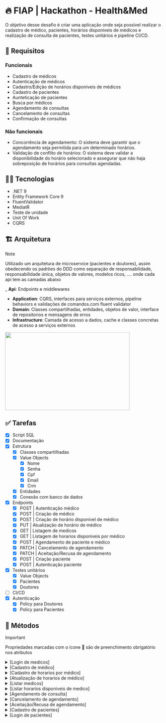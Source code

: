 # 🔥 FIAP | Hackathon - Health&Med

O objetivo desse desafio é criar uma aplicação onde seja possível realizar o cadastro de médico, pacientes, horários disponíveis de médicos e realização de consulta de pacientes, testes unitários e pipeline CI/CD.

## :stop_sign: Requisitos
### Funcionais
- Cadastro de médicos
- Autenticação de médicos
- Cadastro/Edição de horários dísponiveis de médicos
- Cadastro de pacientes
- Aunteticação de pacientes
- Busca por médicos
- Agendamento de consultas
- Cancelamento de consultas
- Confirmação de consultas

### Não funcionais
- Concorrência de agendamento: O sistema deve garantir que o agendamento seja permitida para um determinado horários.
- Validação de conflito de horários: O sistema deve validar a disponibilidade do horário selecionado e assegurar que não haja sobreposição de horários para consultas agendadas.

## :woman_technologist: Tecnologias
- .NET 9
- Entity Framework Core 9
- FluentValidator
- MediatR
- Teste de unidade
- Unit Of Work
- CQRS

## :building_construction: Arquitetura
> [!NOTE]
> Utilizado um arquitetura de microservice (pacientes e doutores), assim obedecendo os padrões do DDD como separação de responsabilidade, responsabilidade única, objetos de valores, modelos ricos, .... onde cada api tem as camadas abaixo

_ **Api**: Endpoints e middlewares
- **Application**: CQRS, interfaces para serviços externos, pipeline behaviors e validações de comandos.com fluent validator
- **Domain**: Classes compartilhadas, entidades, objetos de valor, interface de repositorios e mensagens de erros
- **Infrastructure**: Camada de acesso a dados, cache e classes concretas de acesso a serviços externos

<img src="./.assets/arch.jpg" width="400" height="250">

<!--## :deciduous_tree: Projeto
 src
    |-- building blocks
    |   |-- Hackathon.HealthMed.Kernel
    |   |   |-- DomainObjects (Aggragate, Value objects compartilhados)
    |   |   |-- Shared (Result pattern)
    |   |-- Hacktahon.HealthMed.Api.Core
    |   |   |-- Identidade (Dados compartilhado de autenticação)
    |-- services
    |   |-- medicos
    |   |   |-- Hackathon.HealtMed.Medico.Api
    |   |   |   |-- Controllers
    |   |   |   |-- Configuration (DI)
    |   |   |-- Hackathon.HealtMed.Medico.Application
    |   |   |   |-- CQRS
    |   |   |   |-- Abstrações (Interfaces de serviços externos)
    |   |   |-- Hackathon.HealtMed.Medico.Domain (Entidades)
    |   |   |   |-- Entidadades
    |   |   |-- Hackathon.HealtMed.Medico.Infrastructure (Banco de dados, serviços externos e cache)
    |   |   |   |-- Data (Acesso a banco)
    |   |   |   |-- Repositorios
    |   |-- pacientes
    |   |   |-- Hackathon.HealthMed.Pacientes.Api (Controller, entidades, validações)
tests
    |--  -->

## :white_check_mark: Tarefas
- [x] Script SQL
- [x] Documentação
- [x] Estrutura
    - [x] Classes compartilhadas
    - [x] Value Objects
        - [x] Nome
        - [x] Senha
        - [x] Cpf
        - [x] Email
        - [x] Crm
    - [x] Entidades
    - [x] Conexão com banco de dados
- [x] Endpoints
    - [x] POST | Autenticação médico
    - [x] POST | Criação de médico
    - [x] POST | Criação de horário disponível de médico
    - [x] PUT | Atualização de horário de médico
    - [x] GET | Listagem de medicos
    - [x] GET | Listagem de horarios disponiveis por médico
    - [x] POST | Agendamento de paciente e médico
    - [x] PATCH | Cancelamento de agendamento
    - [x] PATCH | Aceitação/Recusa de agendamento
    - [x] POST | Criação paciente
    - [x] POST | Autenticação paciente
- [x] Testes unitários
    - [x] Value Objects
    - [x] Pacientes
    - [x] Doutores
- [ ] CI/CD
- [x] Autenticação
    - [x] Policy para Doutores
    - [x] Policy para Pacientes
    
## :bookmark: Métodos
> [!IMPORTANT]
> Propriedades marcadas com o ícone :small_orange_diamond: são de preenchimento obrigatório nos atributos

<details>
    <summary>[Login de medicos]</summary>

```http
POST /api/v1/doctors/login
```

- #### Caso de sucesso
    - Será retornado um status code 200 com token


- #### Validação de dados
    - Caso o `email` informado não seja valido será retornado um BadRequest
    - Caso o `password` informado não seja valido será retornado um BadRequest

- #### Atributos
| Propriedade | Tipo | Obrigatório | Descrição | Exemplo válido | Exemplo inválido |
|----|----|----|----|----|----|
| Crm | String | Sim | Deve ser informado um crm válido | 123456 | teste |
| Password | String | Sim | Deve ser informado no mínimo 8 chars, 1 letra maiúscula, 1 letra min´´uscula, 1 numero e 1 char especial | Teste@123 | Teste

- #### Exemplo Request
    - ##### Válido
    ```json
    {
        "crm": "123456",
        "password": "Teste123*"
    }
    ```
    - ##### Response - Será retornado um Token
    ```
    "28eb0baa-e67a-4f64-86e1-cfa1326301c6"
    ```
    - ##### Validação - Password inválido
    ```json
    {
        "type": "https://tools.ietf.org/html/rfc7231#section-6.5.1",
        "title": "Password.Empty",
        "status": 400,
        "detail": "Password is empty"
    }
    ```
</details>
<details>
    <summary>[Cadastro de médico]</summary>

```http
POST /api/v1/doctors
```

- #### Caso de sucesso
    - Será retornado um status code 200 com o Id cadastrado do médico

- #### Caso de uso
    - Caso o `email` informado já esteja registrado será retornado um BadRequest
    - Caso o `cpf` informado já esteja registrado será retornado um BadRequest
    - Caso o `crm` informado já esteja registrado será retornado um BadRequest

- #### Validação de dados
    - Caso o `name` informado não seja valido será retornado um BadRequest
    - Caso o `email` informado não seja valido será retornado um BadRequest
    - Caso o `cpf` informado não seja valido será retornado um BadRequest
    - Caso o `crm` informado não seja valido será retornado um BadRequest

- #### Atributos
| Propriedade | Tipo | Obrigatório | Descrição | Exemplo válido | Exemplo inválido |
|----|----|----|----|----|----|
| Name | String | Sim | Deve ser informado o nome completo com apenas letras | Gabriel Teste | T3st#
| Email | String | Sim | Deve ser informado um e-mail válido | teste@gmail.com | teste@gmail |
| Cpf | String | Sim | Deve ser informado um cpf válido sem pontos e traço | 21644957051 | 216.449.570-51 |
| Crm | String | Sim | Só será permitido numeros, com número entre 6 e 7 | 1456214 | 154e45 |
| Password | String | Sim | Deve ser informado no mínimo 8 chars, 1 letra maiúscula, 1 letra min´´uscula, 1 numero e 1 char especial | Teste@123 | Teste
| Specialty | Enum | Sim | Deve ser informado a especialidade do médico | 1 | Cardiologista
    - 0 = Cardiology
    - 1 = Dermatology
    - 2 = Endocrinology
    - 3 = Gastroenterology
    - 4 = GeneralPractice
    - 5 = Gynecology
    - 6 = InfectiousDiseases
    - 7 = Nephrology
    - 8 = Neurology
    - 9 = Ophthalmology
    - 10 = Orthopedics
    - 11 = Otorhinolaryngology
    - 12 = Pediatrics
    - 13 = Psychiatry
    - 14 = Pulmonology
    - 15 = Radiology
    - 16 = Rheumatology
    - 17 = Urolog

- #### Exemplo Request
    - ##### Válido
    ```json
    {
        "name": "Gabriel Porto",
        "email": "gabriel.porto@teste.com",
        "cpf": "21644957051",
        "crm": "1456214",
        "password": "Teste123*"
    }
    ```
    - ##### Response - Será retornado um Guid com o Id do médico
    ```
    "28eb0baa-e67a-4f64-86e1-cfa1326301c6"
    ```
     - ##### Caso de uso - crm já cadastrado
    ```json
    {
        "type": "https://tools.ietf.org/html/rfc7231#section-6.5.1",
        "title": "Médico.CrmJaCadastrado",
        "status": 400,
        "detail": " O crm '123456' iformado já está cadastrado"
    }
    ```
    - ##### Validação - Nome inválido
    ```json
    {
        "type": "https://tools.ietf.org/html/rfc7231#section-6.5.1",
        "title": "Nome.NomeIncompleto",
        "status": 400,
        "detail": "Informe o nome completo"
    }
    ```
</details>
<details>
    <summary>[Cadastro de horarios por médico]</summary>

```http
POST /api/v1/doctors/schedule
```

- ### Autenticação
    - So é possível ser acessado por um doutor logado

- #### Caso de sucesso
    - Será retornado um status code 200 com o Id do horario cadastrado

- #### Caso de uso
    - Caso o `Id` informado não esteja registrado será retornado um NotFound
    - Caso o `date` informado seja uma data menor que a atual, será retornado um BadRequest
    - Caso o `start` ou `end` informado entre em conflito com algum horário cadastrado, será retornado um Conflict
    - Caso o `start` seja maior que o `end` será retornado um BadRequest
    - Caso o `start` ou `end` seja uma data inválida será retornado um BadRequest

- #### Atributos
| Propriedade | Tipo | Obrigatório | Descrição | Exemplo válido | Exemplo inválido |
|----|----|----|----|----|----|
| DoctorId | Guid | Sim | Deve ser informado o Id do doutor | 273b548a-63bc-424f-bb6a-0f60052c0f7a | T3st#
| Date | DateOnly | Sim | Deve ser informado uma data válida | "2025-01-01" | "01-12-2029" |
| Start | TimeSpan | Sim | Deve ser informado um horário válido | "09:23" | "15" |
| End | TimeSpan | Sim | Deve ser informado um horário válido | "11:00" | "25" |
| Price | Decimal | Sim | Deve ser informado o preço do agendamento | 299.99 | "25" |

- #### Exemplo Request
    - ##### Válido
    ```json
    {
        "doctorId": "273b548a-63bc-424f-bb6a-0f60052c0f7a",
        "date": "2025-01-31",
        "start": "09:42",
        "end": "10:00"
    }
    ```
    - ##### Response - Será retornado um Guid com o Id do médico
    ```
    "28eb0baa-e67a-4f64-86e1-cfa1326301c6"
    ```
     - ##### Caso de uso - Doutor não encontrado
    ```json
    {
        "type": "https://tools.ietf.org/html/rfc7231#section-6.5.4",
        "title": "Doctor.NotFound",
        "status": 404,
        "detail": "Doctor not found",
        "traceId": "00-73e350dc2606f3a74e699e599ddcd1fa-cb54e2e1ccc57acd-00"
    }
    ```
    - ##### Caso de uso - Horario já cadastrado
    ```json
    {
        "type": "https://tools.ietf.org/html/rfc7231#section-6.5.8",
        "title": "DoctorSchedule.ScheduleIsNotFree",
        "status": 409,
        "detail": "Doctor schedule is not free.",
        "traceId": "00-3bc071319f22599bb89ade8d0544533a-fe9df2d0d7610588-00"
    }
    ```
</details>
<details>
    <summary>[Atualização de horarios de médico]</summary>

```http
PUT /api/v1/doctors/{doctorScheduleId}/schedule
```

- ### Autenticação
    - So é possível ser acessado por um doutor logado

- #### Caso de sucesso
    - Será retornado um status code 204

- #### Caso de uso
    - Caso o `DoctorScheduleId` informado não esteja registrado será retornado um NotFound
    - Caso o `date` informado seja uma data menor que a atual, será retornado um BadRequest
    - Caso o `start` ou `end` informado entre em conflito com algum horário cadastrado, será retornado um Conflict
    - Caso o `start` seja maior que o `end` será retornado um BadRequest
    - Caso o `start` ou `end` seja uma data inválida será retornado um BadRequest
    - Caso o status do Schedule esteja para Pendente ou Aceito, será retornando um BadRequest

- #### Atributos
| Propriedade | Tipo | Obrigatório | Descrição | Exemplo válido | Exemplo inválido |
|----|----|----|----|----|----|
| DoctorScheduleId | Guid | Sim | Deve ser informado o Id do agendamento | 273b548a-63bc-424f-bb6a-0f60052c0f7a | T3st#
| Date | DateOnly | Sim | Deve ser informado uma data válida | "2025-01-01" | "01-12-2029" |
| Start | TimeSpan | Sim | Deve ser informado um horário válido | "09:23" | "15" |
| End | TimeSpan | Sim | Deve ser informado um horário válido | "11:00" | "25" |
| Price | Decimal | Sim | Deve ser informado o preço do agendamento | 299.99 | "25" |

- #### Exemplo Request
    - ##### Válido
    ```json
    {
        "doctorScheduleId": "273b548a-63bc-424f-bb6a-0f60052c0f7a",
        "date": "2025-01-31",
        "start": "09:42",
        "end": "10:00"
    }
    ```
    - ##### Response - 204 NoContent
    ```
    ```
     - ##### Caso de uso - Doutor não encontrado
    ```json
    {
        "type": "https://tools.ietf.org/html/rfc7231#section-6.5.4",
        "title": "Doctor.NotFound",
        "status": 404,
        "detail": "Doctor not found",
        "traceId": "00-73e350dc2606f3a74e699e599ddcd1fa-cb54e2e1ccc57acd-00"
    }
    ```
    - ##### Caso de uso - Horario já cadastrado
    ```json
    {
        "type": "https://tools.ietf.org/html/rfc7231#section-6.5.8",
        "title": "DoctorSchedule.ScheduleIsNotFree",
        "status": 409,
        "detail": "Doctor schedule is not free.",
        "traceId": "00-3bc071319f22599bb89ade8d0544533a-fe9df2d0d7610588-00"
    }
    ```
</details>
<details>
    <summary>[Listar medicos]</summary>

```http
GET /api/v1/doctors?page=1
```

- ### Autenticação
    - So é possível ser acessado por um paciente logado

- #### Caso de sucesso
    - Será retornado uma objeto tipo PagedList com dados de paginação

- #### Query Parametros
| Propriedade | Tipo | Obrigatório | Descrição | Exemplo válido | Exemplo inválido |
|----|----|----|----|----|----|
| Page | Number | Sim | Deve ser informado a página posicionada | 2 | false |
| PageSize | Number | Sim | Deve ser informado a quantidade que se deseja obter por página | 10 | false |
| Search | String |Não | Pode ser informado o nome, email, cpf ou crm para filtro | João |  |
| Specialty | Enum | Não | Pode ser informado a especialidade do médico para filtro | 1 | Testet |


- #### Exemplo Response
    - ##### Listagem
    ```json
    {
        "page": 1,
        "pageSize": 10,
        "totalCount": 20,
        "hasNextPage": true,
        "hasPreviousPage": false,
        "items": [
            {
                "doctorId: ": "62db978f-9999-45c9-9304-2d12554bd038",
                "name": "Hugo Almeida",
                "email": "hugo.almeida@teste.com",
                "cpf": "21644957051",
                "crm": "1456214",
                "specialty": 2
            },
            {
                "doctorId: ": "62db978f-9999-45c9-9304-2d12554bd038",
                "name": "Lucas Rocha",
                "email": "lucas.rocha@teste.com",
                "cpf": "21644957051",
                "crm": "1456213",
                "specialty": 1
            }
        ]
    }
    ```
</details>
<details>
    <summary>[Listar horarios disponiveis de medico]</summary>

```http
GET /api/v1/doctors/{doctorId}/available-schedule
```

- ### Autenticação
    - So é possível ser acessado por um paciente logado

- #### Caso de sucesso
    - Será retornado uma lista com os horarios disponiveis do médico informado

- #### Caso de uso
    - Caso o `doctorId` informado não esteja cadastrado, será retornado um 404

- #### Query Parametros
| Propriedade | Tipo | Obrigatório | Descrição | Exemplo válido | Exemplo inválido |
|----|----|----|----|----|----|
| DoctorId | Guid | Sim | Deve ser informado o id do médico | "62db978f-9999-45c9-9304-2d12554bd038" | false |

- #### Exemplo Response
    - ##### Listagem
    ```json
    [
        {
            "doctorScheduleId: ": "62db978f-9999-45c9-9304-2d12554bd038",
            "date": "2025-01-31",
            "start": "09:42",
            "end": "10:00",
            "price": 100.98
        },
        {
            "doctorScheduleId: ": "62db978f-9999-45c9-9304-2d12554bd038",
            "date": "2025-01-31",
            "start": "22:10",
            "end": "23:00",
            "price": 200.98
        }
    ]
    ```
</details>
<details>
    <summary>[Agendamento de consulta]</summary>

```http
POST /api/v1/doctors/{doctorScheduleId}/{patientId}/appointment
```

- ### Autenticação
    - So é possível ser acessado por um paciente logado

- #### Caso de sucesso
    - Será retornado um status code 204 NoContent

- #### Caso de uso
    - Caso o `DoctorScheduleId` informado não esteja registrado será retornado um NotFound
    - Caso o `PatientId` informado não esteja registrado será retornado um NotFound
    - Caso o `DoctorScheduleId` informado não esteja com status de `Free` será retornado um BadRequest

- #### Parametros de rota
| Propriedade | Tipo | Obrigatório | Descrição | Exemplo válido | Exemplo inválido |
|----|----|----|----|----|----|
| DoctorScheduleId | Guid | Sim | Deve ser informado o Id do horarios disponivel do doutor | 273b548a-63bc-424f-bb6a-0f60052c0f7a | T3st#
| PatientId | Guid | Sim | Deve ser informado o Id do paciente | 273b548a-63bc-424f-bb6a-0f60052c0f7a | T3st#

- #### Exemplo Request
    - ##### Válido
    ```json (não necessário)
    ```
    - ##### Response
    ```
    ```
     - ##### Caso de uso - Doutor não encontrado
    ```json
    {
        "type": "https://tools.ietf.org/html/rfc7231#section-6.5.4",
        "title": "DoctorSchedule.NotFound",
        "status": 404,
        "detail": "DoctorSchedule not found",
        "traceId": "00-73e350dc2606f3a74e699e599ddcd1fa-cb54e2e1ccc57acd-00"
    }
    ```
    - ##### Caso de uso - Horario já cadastrado
    ```json
    {
        "type": "https://tools.ietf.org/html/rfc7231#section-6.5.8",
        "title": "DoctorSchedule.ScheduleIsNotFree",
        "status": 409,
        "detail": "Doctor schedule is not free.",
        "traceId": "00-3bc071319f22599bb89ade8d0544533a-fe9df2d0d7610588-00"
    }
    ```
</details>
<details>
    <summary>[Cancelamento de agendamento]</summary>

```http
PATCH /api/v1/doctors/{doctorScheduleId}/appointment/cancel
```

- ### Autenticação
    - So é possível ser acessado por um doutor logado

- #### Caso de sucesso
    - Será retornado um status code 204 NoContent

- #### Caso de uso
    - Caso o `DoctorScheduleId` informado não esteja registrado será retornado um NotFound
    - Caso o `DoctorScheduleId` informado não esteja com status de `Pending` será retornado um BadRequest

- #### Parametros de rota
| Propriedade | Tipo | Obrigatório | Descrição | Exemplo válido | Exemplo inválido |
|----|----|----|----|----|----|
| DoctorScheduleId | Guid | Sim | Deve ser informado o Id do horarios disponivel do doutor | 273b548a-63bc-424f-bb6a-0f60052c0f7a | T3st# |

- #### Atributos
| Propriedade | Tipo | Obrigatório | Descrição | Exemplo válido | Exemplo inválido |
|----|----|----|----|----|----|
| Reason | String | Sim | Deve ser informado o motivo do cancelamento | Nao poderei ir a consulta | null |

- #### Exemplo Request
    - ##### Válido
    ```json 
    {
        "reason": "não poderei comparecer"
    }
    ```
    - ##### Response
    ```
    ```
    - ##### Caso de uso - Status inválido
    ```json
    {
        "type": "https://tools.ietf.org/html/rfc7231#section-6.5.1",
        "title": "DoctorSchedule.IsNotPending",
        "status": 400,
        "detail": "Doctor schedule is not pending.",
        "traceId": "00-4f57e8edb2a2faf10aea56a48c513d59-9a7f6cc87de71504-00"
    }
    ```
</details>
<details>
    <summary>[Aceitação/Recusa de agendamento]</summary>

```http
PATCH /api/v1/doctors/{doctorScheduleId}/appointment/status:{status}
```

- ### Autenticação
    - So é possível ser acessado por um doutor logado

- #### Caso de sucesso
    - Será retornado um status code 204 NoContent

- #### Caso de uso
    - Caso o `DoctorScheduleId` informado não esteja registrado será retornado um NotFound
    - Caso o `DoctorScheduleId` informado não esteja com status de `Pending` será retornado um BadRequest

- #### Parametros de rota
| Propriedade | Tipo | Obrigatório | Descrição | Exemplo válido | Exemplo inválido |
|----|----|----|----|----|----|
| DoctorScheduleId | Guid | Sim | Deve ser informado o Id do horarios disponivel do doutor | 273b548a-63bc-424f-bb6a-0f60052c0f7a | T3st# |
| Status | Bool | Sim | Deve ser informado se o agendamento foi aceito ou não | True | 0 |

- #### Exemplo Request
    - ##### Válido
    ```json (não necessário)
    ```
    - ##### Response
    ```
    ```
     - ##### Caso de uso - Doutor não encontrado
    ```json
    {
        "type": "https://tools.ietf.org/html/rfc7231#section-6.5.4",
        "title": "DoctorSchedule.NotFound",
        "status": 404,
        "detail": "DoctorSchedule not found",
        "traceId": "00-73e350dc2606f3a74e699e599ddcd1fa-cb54e2e1ccc57acd-00"
    }
    ```
    - ##### Caso de uso - Horario já cadastrado
    ```json
    {
        "type": "https://tools.ietf.org/html/rfc7231#section-6.5.1",
        "title": "DoctorSchedule.IsNotPending",
        "status": 400,
        "detail": "Doctor schedule is not pending.",
        "traceId": "00-4f57e8edb2a2faf10aea56a48c513d59-9a7f6cc87de71504-00"
    }
    ```
</details>
<details>
    <summary>[Cadastro de pacientes]</summary>

```http
POST /api/v1/patients
```

- #### Caso de sucesso
    - Será retornado um status code 200 com o Id cadastrado do paciente

- #### Caso de uso
    - Caso o `email` informado já esteja registrado será retornado um BadRequest
    - Caso o `cpf` informado já esteja registrado será retornado um BadRequest

- #### Validação de dados
    - Caso o `name` informado não seja valido será retornado um BadRequest
    - Caso o `email` informado não seja valido será retornado um BadRequest
    - Caso o `cpf` informado não seja valido será retornado um BadRequest
    - Caso o `password` informado não seja valido será retornado um BadRequest

- #### Atributos
| Propriedade | Tipo | Obrigatório | Descrição | Exemplo válido | Exemplo inválido |
|----|----|----|----|----|----|
| Name | String | Sim | Deve ser informado o nome completo com apenas letras | Gabriel Teste | T3st#
| Email | String | Sim | Deve ser informado um e-mail válido | teste@gmail.com | teste@gmail |
| Cpf | String | Sim | Deve ser informado um cpf válido sem pontos e traço | 21644957051 | 216.449.570-51 |
| Passoword | String | Sim | Deve ser informado no mínimo 8 chars, 1 letra maiúscula, 1 letra min´´uscula, 1 numero e 1 char especial | Teste@123 | Teste

- #### Exemplo Request
    - ##### Válido
    ```json
    {
        "name": "Gabriel Porto",
        "email": "gabriel.porto@teste.com",
        "cpf": "21644957051",
        "password": "Teste123*"
    }
    ```
    - ##### Response - Será retornado um Guid com o Id do paciente
    ```
    "28eb0baa-e67a-4f64-86e1-cfa1326301c6"
    ```
     - ##### Caso de uso - email já cadastrado
    ```json
    {
        "type": "https://tools.ietf.org/html/rfc7231#section-6.5.1",
        "title": "Paciente.EmailJaCadastrado",
        "status": 400,
        "detail": "O email 'teste@exemplo.com' informado já está cadastrado"
    }
    ```
    - ##### Validação - Nome inválido
    ```json
    {
        "type": "https://tools.ietf.org/html/rfc7231#section-6.5.1",
        "title": "Nome.NomeIncompleto",
        "status": 400,
        "detail": "Informe o nome completo"
    }
    ```
</details>
<details>
    <summary>[Login de pacientes]</summary>

```http
POST /api/v1/patients/login
```

- #### Caso de sucesso
    - Será retornado um status code 200 com token

- #### Validação de dados
    - Caso o `email` informado não seja valido será retornado um BadRequest
    - Caso o `cpf` informado não seja valido será retornado um BadRequest
    - Caso o `password` informado não seja valido será retornado um BadRequest

- #### Atributos
| Propriedade | Tipo | Obrigatório | Descrição | Exemplo válido | Exemplo inválido |
|----|----|----|----|----|----|
| Email | String | Não | Deve ser informado um e-mail válido | teste@gmail.com | teste@gmail |
| Cpf | String | Não | Deve ser informado um cpf válido | 83351678002 | 11122233344 |
| Password | String | Sim | Deve ser informado no mínimo 8 chars, 1 letra maiúscula, 1 letra min´´uscula, 1 numero e 1 char especial | Teste@123 | Teste

- #### Exemplo Request
    - ##### Válido
    ```json
    {
        "email": "gabriel.porto@teste.com",
        "password": "Teste123*"
    }
    ```
    - ##### Response - Será retornado um Token
    ```
    "28eb0baa-e67a-4f64-86e1-cfa1326301c6"
    ```
    - ##### Validação - Password inválido
    ```json
    {
        "type": "https://tools.ietf.org/html/rfc7231#section-6.5.1",
        "title": "Password.Empty",
        "status": 400,
        "detail": "Password is empty"
    }
    ```
</details>